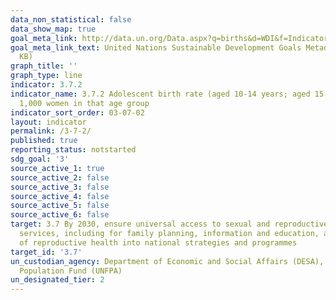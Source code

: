 ```yaml
---
data_non_statistical: false
data_show_map: true
goal_meta_link: http://data.un.org/Data.aspx?q=births&d=WDI&f=Indicator_Code%3aSP.ADO.TFRT
goal_meta_link_text: United Nations Sustainable Development Goals Metadata (PDF 90.8
  KB)
graph_title: ''
graph_type: line
indicator: 3.7.2
indicator_name: 3.7.2 Adolescent birth rate (aged 10-14 years; aged 15-19 years) per
  1,000 women in that age group
indicator_sort_order: 03-07-02
layout: indicator
permalink: /3-7-2/
published: true
reporting_status: notstarted
sdg_goal: '3'
source_active_1: true
source_active_2: false
source_active_3: false
source_active_4: false
source_active_5: false
source_active_6: false
target: 3.7 By 2030, ensure universal access to sexual and reproductive health-care
  services, including for family planning, information and education, and the integration
  of reproductive health into national strategies and programmes
target_id: '3.7'
un_custodian_agency: Department of Economic and Social Affairs (DESA), United Nations
  Population Fund (UNFPA)
un_designated_tier: 2
---
```

